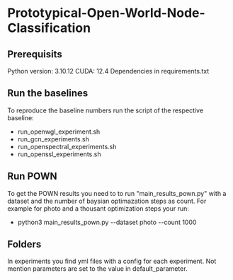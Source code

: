 # Prototypical-Open-World-Node-Classification

## Prerequisits

Python version: 3.10.12
CUDA: 12.4
Dependencies in requirements.txt

## Run the baselines

To reproduce the baseline numbers run the script of the respective baseline:

- run_openwgl_experiment.sh
- run_gcn_experiments.sh
- run_openspectral_experiments.sh
- run_openssl_experiments.sh

## Run POWN

To get the POWN results you need to to run "main_results_pown.py" with a dataset and the number of baysian optimazation steps as count. For example for photo and a thousant optimization steps your run:

- python3 main_results_pown.py --dataset photo --count 1000

## Folders

In experiments you find yml files with a config for each experiment. Not mention parameters are set to the value in default_parameter.


